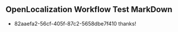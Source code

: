 ## OpenLocalization Workflow Test MarkDown
* 82aaefa2-56cf-405f-87c2-5658dbe7f410 thanks!

<!--HONumber=Jul16_HO3-->


